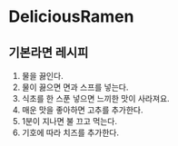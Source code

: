 # DeliciousRamen
## 기본라면 레시피
1. 물을 끓인다.
1. 물이 끓으면 면과 스프를 넣는다.
1. 식초를 한 스푼 넣으면 느끼한 맛이 사라져요.
1. 매운 맛을 좋아하면 고추를 추가한다.
1. 1분이 지나면 불 끄고 먹는다.
1. 기호에 따라 치즈를 추가한다.
